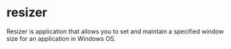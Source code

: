 # resizer
Resizer is application that allows you to set and maintain a specified window size for an application in Windows OS.
